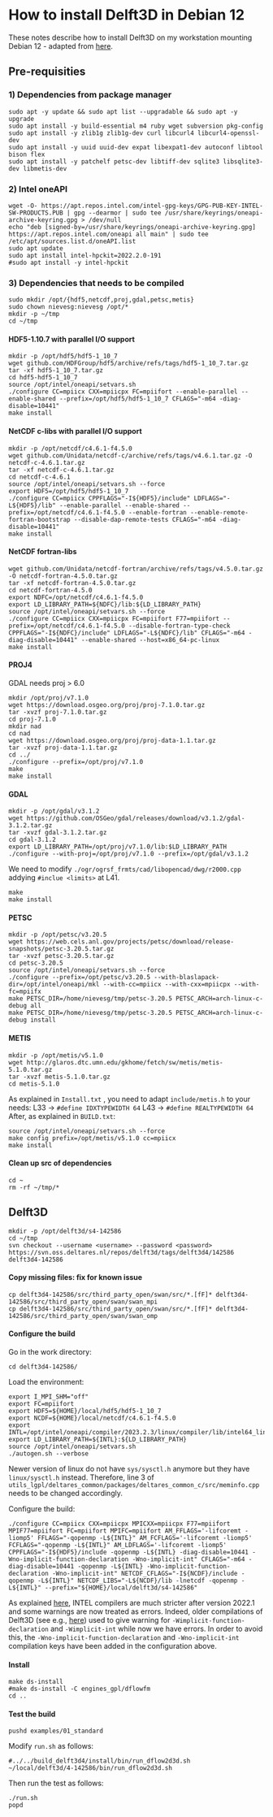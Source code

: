 # How to install Delft3D in Debian 12
These notes describe how to install Delft3D on my workstation mounting Debian 12 - adapted from [here](https://gist.github.com/H0R5E/c4af6db788b227de702a12e01b64cf46).
## Pre-requisities
### 1) Dependencies from package manager
```
sudo apt -y update && sudo apt list --upgradable && sudo apt -y upgrade
sudo apt install -y build-essential m4 ruby wget subversion pkg-config
sudo apt install -y zlib1g zlib1g-dev curl libcurl4 libcurl4-openssl-dev
sudo apt install -y uuid uuid-dev expat libexpat1-dev autoconf libtool bison flex
sudo apt install -y patchelf petsc-dev libtiff-dev sqlite3 libsqlite3-dev libmetis-dev
```
### 2) Intel oneAPI
```
wget -O- https://apt.repos.intel.com/intel-gpg-keys/GPG-PUB-KEY-INTEL-SW-PRODUCTS.PUB | gpg --dearmor | sudo tee /usr/share/keyrings/oneapi-archive-keyring.gpg > /dev/null
echo "deb [signed-by=/usr/share/keyrings/oneapi-archive-keyring.gpg] https://apt.repos.intel.com/oneapi all main" | sudo tee /etc/apt/sources.list.d/oneAPI.list
sudo apt update
sudo apt install intel-hpckit=2022.2.0-191
#sudo apt install -y intel-hpckit
```
### 3) Dependencies that needs to be compiled
```
sudo mkdir /opt/{hdf5,netcdf,proj,gdal,petsc,metis}
sudo chown nievesg:nievesg /opt/*
mkdir -p ~/tmp
cd ~/tmp
```
#### HDF5-1.10.7 with parallel I/O support
```
mkdir -p /opt/hdf5/hdf5-1_10_7
wget github.com/HDFGroup/hdf5/archive/refs/tags/hdf5-1_10_7.tar.gz
tar -xf hdf5-1_10_7.tar.gz
cd hdf5-hdf5-1_10_7
source /opt/intel/oneapi/setvars.sh
./configure CC=mpiicx CXX=mpiicpx FC=mpiifort --enable-parallel --enable-shared --prefix=/opt/hdf5/hdf5-1_10_7 CFLAGS="-m64 -diag-disable=10441"
make install
```
#### NetCDF c-libs with parallel I/O support
```
mkdir -p /opt/netcdf/c4.6.1-f4.5.0
wget github.com/Unidata/netcdf-c/archive/refs/tags/v4.6.1.tar.gz -O netcdf-c-4.6.1.tar.gz
tar -xf netcdf-c-4.6.1.tar.gz
cd netcdf-c-4.6.1
source /opt/intel/oneapi/setvars.sh --force
export HDF5=/opt/hdf5/hdf5-1_10_7
./configure CC=mpiicx CPPFLAGS="-I${HDF5}/include" LDFLAGS="-L${HDF5}/lib" --enable-parallel --enable-shared --prefix=/opt/netcdf/c4.6.1-f4.5.0 --enable-fortran --enable-remote-fortran-bootstrap --disable-dap-remote-tests CFLAGS="-m64 -diag-disable=10441"
make install
```
#### NetCDF fortran-libs
```
wget github.com/Unidata/netcdf-fortran/archive/refs/tags/v4.5.0.tar.gz -O netcdf-fortran-4.5.0.tar.gz
tar -xf netcdf-fortran-4.5.0.tar.gz
cd netcdf-fortran-4.5.0
export NDFC=/opt/netcdf/c4.6.1-f4.5.0
export LD_LIBRARY_PATH=${NDFC}/lib:${LD_LIBRARY_PATH}
source /opt/intel/oneapi/setvars.sh --force
./configure CC=mpiicx CXX=mpiicpx FC=mpiifort F77=mpiifort --prefix=/opt/netcdf/c4.6.1-f4.5.0 --disable-fortran-type-check CPPFLAGS="-I${NDFC}/include" LDFLAGS="-L${NDFC}/lib" CFLAGS="-m64 -diag-disable=10441" --enable-shared --host=x86_64-pc-linux
make install
```
#### PROJ4
GDAL needs proj > 6.0
```
mkdir /opt/proj/v7.1.0
wget https://download.osgeo.org/proj/proj-7.1.0.tar.gz
tar -xvzf proj-7.1.0.tar.gz
cd proj-7.1.0
mkdir nad
cd nad
wget https://download.osgeo.org/proj/proj-data-1.1.tar.gz
tar -xvzf proj-data-1.1.tar.gz
cd ../
./configure --prefix=/opt/proj/v7.1.0
make
make install
```
#### GDAL
```
mkdir -p /opt/gdal/v3.1.2
wget https://github.com/OSGeo/gdal/releases/download/v3.1.2/gdal-3.1.2.tar.gz
tar -xvzf gdal-3.1.2.tar.gz
cd gdal-3.1.2
export LD_LIBRARY_PATH=/opt/proj/v7.1.0/lib:$LD_LIBRARY_PATH
./configure --with-proj=/opt/proj/v7.1.0 --prefix=/opt/gdal/v3.1.2
```
We need to modify `./ogr/ogrsf_frmts/cad/libopencad/dwg/r2000.cpp` addying `#inclue <limits>` at L41.
```
make
make install
```
#### PETSC
```
mkdir -p /opt/petsc/v3.20.5
wget https://web.cels.anl.gov/projects/petsc/download/release-snapshots/petsc-3.20.5.tar.gz
tar -xvzf petsc-3.20.5.tar.gz
cd petsc-3.20.5
source /opt/intel/oneapi/setvars.sh --force
./configure --prefix=/opt/petsc/v3.20.5 --with-blaslapack-dir=/opt/intel/oneapi/mkl --with-cc=mpiicx --with-cxx=mpiicpx --with-fc=mpiifx
make PETSC_DIR=/home/nievesg/tmp/petsc-3.20.5 PETSC_ARCH=arch-linux-c-debug all
make PETSC_DIR=/home/nievesg/tmp/petsc-3.20.5 PETSC_ARCH=arch-linux-c-debug install
```
#### METIS
```
mkdir -p /opt/metis/v5.1.0
wget http://glaros.dtc.umn.edu/gkhome/fetch/sw/metis/metis-5.1.0.tar.gz
tar -xvzf metis-5.1.0.tar.gz
cd metis-5.1.0
```
As explained in `Install.txt` , you need to adapt `include/metis.h` to your needs:
L33 -> `#define IDXTYPEWIDTH 64`
L43 -> `#define REALTYPEWIDTH 64`
After, as explained in `BUILD.txt`:
```
source /opt/intel/oneapi/setvars.sh --force
make config prefix=/opt/metis/v5.1.0 cc=mpiicx
make install
```
#### Clean up src of dependencies
```
cd ~
rm -rf ~/tmp/*
```
## Delft3D
```
mkdir -p /opt/delft3d/s4-142586
cd ~/tmp
svn checkout --username <username> --password <password> https://svn.oss.deltares.nl/repos/delft3d/tags/delft3d4/142586 delft3d4-142586
```
#### Copy missing files: fix for known issue
```
cp delft3d4-142586/src/third_party_open/swan/src/*.[fF]* delft3d4-142586/src/third_party_open/swan/swan_mpi
cp delft3d4-142586/src/third_party_open/swan/src/*.[fF]* delft3d4-142586/src/third_party_open/swan/swan_omp
```
#### Configure the build
Go in the work directory:
```
cd delft3d4-142586/
```
Load the environment:
```
export I_MPI_SHM="off"
export FC=mpiifort
export HDF5=${HOME}/local/hdf5/hdf5-1_10_7
export NCDF=${HOME}/local/netcdf/c4.6.1-f4.5.0
export INTL=/opt/intel/oneapi/compiler/2023.2.3/linux/compiler/lib/intel64_lin
export LD_LIBRARY_PATH=${INTL}:${LD_LIBRARY_PATH}
source /opt/intel/oneapi/setvars.sh
./autogen.sh --verbose
```
Newer version of linux do not have `sys/sysctl.h` anymore but they have `linux/sysctl.h` instead. Therefore, line 3 of `utils_lgpl/deltares_common/packages/deltares_common_c/src/meminfo.cpp` needs to be changed accordingly.


Configure the build:
```
./configure CC=mpiicx CXX=mpiicpx MPICXX=mpiicpx F77=mpiifort MPIF77=mpiifort FC=mpiifort MPIFC=mpiifort AM_FFLAGS='-lifcoremt -liomp5' FFLAGS="-qopenmp -L${INTL}" AM_FCFLAGS='-lifcoremt -liomp5' FCFLAGS="-qopenmp -L${INTL}" AM_LDFLAGS='-lifcoremt -liomp5' CPPFLAGS="-I${HDF5}/include -qopenmp -L${INTL} -diag-disable=10441 -Wno-implicit-function-declaration -Wno-implicit-int" CFLAGS="-m64 -diag-disable=10441 -qopenmp -L${INTL} -Wno-implicit-function-declaration -Wno-implicit-int" NETCDF_CFLAGS="-I${NCDF}/include -qopenmp -L${INTL}" NETCDF_LIBS="-L${NCDF}/lib -lnetcdf -qopenmp -L${INTL}" --prefix="${HOME}/local/delft3d/s4-142586"
```
As explained [here](https://community.intel.com/t5/Intel-C-Compiler/Build-failure-with-with-newer-2022-2-compiler-in-pipeline/m-p/1419482), INTEL compilers are much stricter after version 2022.1 and some warnings are now treated as errors. Indeed, older compilations of Delft3D (see e.g., [here](https://oss.deltares.nl/documents/portlet_file_entry/183920/log_v67888_compilation.txt/d71cf5ba-8515-6604-165c-983f79e29fad?download=true)) used to give warning for `-Wimplicit-function-declaration` and `-Wimplicit-int` while now we have errors. In order to avoid this, the `-Wno-implicit-function-declaration` and `-Wno-implicit-int` compilation keys have been added in the configuration above. 

#### Install
```
make ds-install
#make ds-install -C engines_gpl/dflowfm
cd ..
```
#### Test the build
```
pushd examples/01_standard
```
Modify `run.sh` as follows:
```
#../../build_delft3d4/install/bin/run_dflow2d3d.sh
~/local/delft3d/4-142586/bin/run_dflow2d3d.sh
```
Then run the test as follows:
```
./run.sh
popd
```

